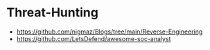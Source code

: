 # Threat-Hunting

- https://github.com/nigmaz/Blogs/tree/main/Reverse-Engineering
- https://github.com/LetsDefend/awesome-soc-analyst
